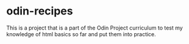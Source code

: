 # odin-recipes

This is a project that is a part of the Odin Project curriculum to test my knowledge of html basics so far and put them into practice.
